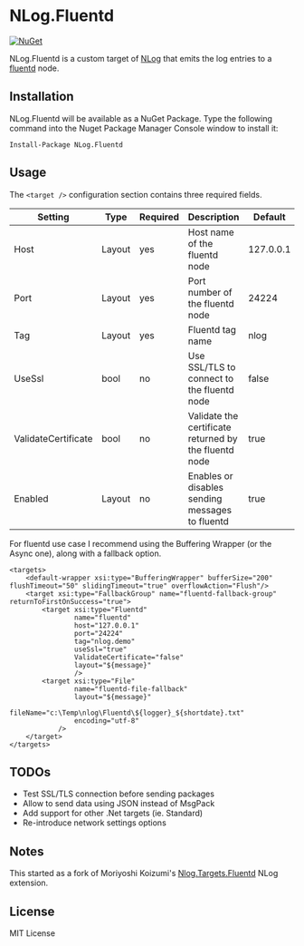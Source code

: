 NLog.Fluentd
====================
[![NuGet](https://img.shields.io/badge/NLog.Fluentd-v1.0.1-blue.svg)](https://www.nuget.org/packages/NLog.Fluentd)

NLog.Fluentd is a custom target of [NLog](https://github.com/nlog/NLog) that emits the log entries to a [fluentd](http://www.fluentd.org/) node.

Installation
-------
NLog.Fluentd will be available as a NuGet Package. Type the following command into the Nuget Package Manager Console window to install it:

    Install-Package NLog.Fluentd

Usage
-----
The `<target />` configuration section contains three required fields.

Setting                     | Type   | Required | Description                                                  | Default       
--------------------------- |------- |--------- |------------------------------------------------------------- | --------------
Host                        | Layout | yes      | Host name of the fluentd node                                | 127.0.0.1
Port                        | Layout | yes      | Port number of the fluentd node                              | 24224
Tag                         | Layout | yes      | Fluentd tag name                                             | nlog
UseSsl                      | bool   | no       | Use SSL/TLS to connect to the fluentd node                   | false
ValidateCertificate         | bool   | no       | Validate the certificate returned by the fluentd node        | true
Enabled                     | Layout | no       | Enables or disables sending messages to fluentd              | true

For fluentd use case I recommend using the Buffering Wrapper (or the Async one), along with a fallback option.

```
<targets>
    <default-wrapper xsi:type="BufferingWrapper" bufferSize="200" flushTimeout="50" slidingTimeout="true" overflowAction="Flush"/>
    <target xsi:type="FallbackGroup" name="fluentd-fallback-group" returnToFirstOnSuccess="true">      
        <target xsi:type="Fluentd"
                name="fluentd"
                host="127.0.0.1"
                port="24224"
                tag="nlog.demo"
                useSsl="true"
                ValidateCertificate="false"
                layout="${message}"
                />      
        <target xsi:type="File"
                name="fluentd-file-fallback"
                layout="${message}"
                fileName="c:\Temp\nlog\Fluentd\${logger}_${shortdate}.txt"
                encoding="utf-8"
            />
    </target>
</targets>
```

TODOs
-------
* Test SSL/TLS connection before sending packages
* Allow to send data using JSON instead of MsgPack
* Add support for other .Net targets (ie. Standard)
* Re-introduce network settings options

Notes
-------
This started as a fork of Moriyoshi Koizumi's [Nlog.Targets.Fluentd](https://github.com/fluent/NLog.Targets.Fluentd) NLog extension.

License
-------
MIT License
